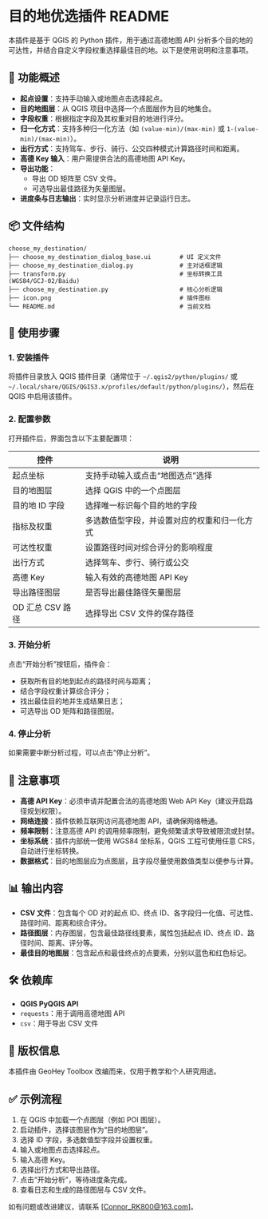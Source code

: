 # 目的地优选插件 README

本插件是基于 QGIS 的 Python 插件，用于通过高德地图 API 分析多个目的地的可达性，并结合自定义字段权重选择最佳目的地。以下是使用说明和注意事项。

## 🧩 功能概述

- **起点设置**：支持手动输入或地图点击选择起点。
- **目的地图层**：从 QGIS 项目中选择一个点图层作为目的地集合。
- **字段权重**：根据指定字段及其权重对目的地进行评分。
- **归一化方式**：支持多种归一化方法（如 `(value-min)/(max-min)` 或 `1-(value-min)/(max-min)`）。
- **出行方式**：支持驾车、步行、骑行、公交四种模式计算路径时间和距离。
- **高德 Key 输入**：用户需提供合法的高德地图 API Key。
- **导出功能**：
  - 导出 OD 矩阵至 CSV 文件。
  - 可选导出最佳路径为矢量图层。
- **进度条与日志输出**：实时显示分析进度并记录运行日志。

## 📦 文件结构

```
choose_my_destination/
├── choose_my_destination_dialog_base.ui        # UI 定义文件
├── choose_my_destination_dialog.py             # 主对话框逻辑
├── transform.py                                # 坐标转换工具 (WGS84/GCJ-02/Baidu)
├── choose_my_destination.py                    # 核心分析逻辑
├── icon.png                                    # 插件图标
└── README.md                                   # 当前文档
```

## 🔧 使用步骤

### 1. 安装插件

将插件目录放入 QGIS 插件目录（通常位于 `~/.qgis2/python/plugins/` 或 `~/.local/share/QGIS/QGIS3.x/profiles/default/python/plugins/`），然后在 QGIS 中启用该插件。

### 2. 配置参数

打开插件后，界面包含以下主要配置项：

| 控件 | 说明 |
|------|------|
| 起点坐标 | 支持手动输入或点击“地图选点”选择 |
| 目的地图层 | 选择 QGIS 中的一个点图层 |
| 目的地 ID 字段 | 选择唯一标识每个目的地的字段 |
| 指标及权重 | 多选数值型字段，并设置对应的权重和归一化方式 |
| 可达性权重 | 设置路径时间对综合评分的影响程度 |
| 出行方式 | 选择驾车、步行、骑行或公交 |
| 高德 Key | 输入有效的高德地图 API Key |
| 导出路径图层 | 是否导出最佳路径矢量图层 |
| OD 汇总 CSV 路径 | 选择导出 CSV 文件的保存路径 |

### 3. 开始分析

点击“开始分析”按钮后，插件会：

- 获取所有目的地到起点的路径时间与距离；
- 结合字段权重计算综合评分；
- 找出最佳目的地并生成结果日志；
- 可选导出 OD 矩阵和路径图层。

### 4. 停止分析

如果需要中断分析过程，可以点击“停止分析”。

## 📌 注意事项

- **高德 API Key**：必须申请并配置合法的高德地图 Web API Key（建议开启路径规划权限）。
- **网络连接**：插件依赖互联网访问高德地图 API，请确保网络畅通。
- **频率限制**：注意高德 API 的调用频率限制，避免频繁请求导致被限流或封禁。
- **坐标系统**：插件内部统一使用 WGS84 坐标系，QGIS 工程可使用任意 CRS，自动进行坐标转换。
- **数据格式**：目的地图层应为点图层，且字段尽量使用数值类型以便参与计算。

## 📊 输出内容

- **CSV 文件**：包含每个 OD 对的起点 ID、终点 ID、各字段归一化值、可达性、路径时间、距离和综合评分。
- **路径图层**：内存图层，包含最佳路径线要素，属性包括起点 ID、终点 ID、路径时间、距离、评分等。
- **最佳目的地图层**：包含起点和最佳终点的点要素，分别以蓝色和红色标记。

## 🛠️ 依赖库

- **QGIS PyQGIS API**
- `requests`：用于调用高德地图 API
- `csv`：用于导出 CSV 文件

## 📄 版权信息

本插件由 GeoHey Toolbox 改编而来，仅用于教学和个人研究用途。

## ✅ 示例流程

1. 在 QGIS 中加载一个点图层（例如 POI 图层）。
2. 启动插件，选择该图层作为“目的地图层”。
3. 选择 ID 字段，多选数值型字段并设置权重。
4. 输入或地图点击选择起点。
5. 输入高德 Key。
6. 选择出行方式和导出路径。
7. 点击“开始分析”，等待进度条完成。
8. 查看日志和生成的路径图层与 CSV 文件。

如有问题或改进建议，请联系 [Connor_RK800@163.com]。
```
